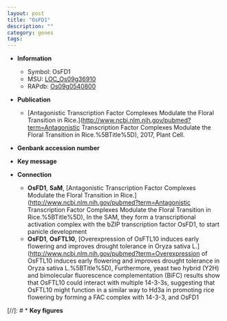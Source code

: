 ```yaml
---
layout: post
title: "OsFD1"
description: ""
category: genes
tags: 
---
```


* **Information**  
    + Symbol: OsFD1  
    + MSU: [LOC_Os09g36910](http://rice.plantbiology.msu.edu/cgi-bin/ORF_infopage.cgi?orf=LOC_Os09g36910)  
    + RAPdb: [Os09g0540800](http://rapdb.dna.affrc.go.jp/viewer/gbrowse_details/irgsp1?name=Os09g0540800)  

* **Publication**  
    + [Antagonistic Transcription Factor Complexes Modulate the Floral Transition in Rice.](http://www.ncbi.nlm.nih.gov/pubmed?term=Antagonistic Transcription Factor Complexes Modulate the Floral Transition in Rice.%5BTitle%5D), 2017, Plant Cell.

* **Genbank accession number**  

* **Key message**  

* **Connection**  
    + __OsFD1__, __SaM__, [Antagonistic Transcription Factor Complexes Modulate the Floral Transition in Rice.](http://www.ncbi.nlm.nih.gov/pubmed?term=Antagonistic Transcription Factor Complexes Modulate the Floral Transition in Rice.%5BTitle%5D),  In the SAM, they form a transcriptional activation complex with the bZIP transcription factor OsFD1, to start panicle development
    + __OsFD1__, __OsFTL10__, [Overexpression of OsFTL10 induces early flowering and improves drought tolerance in Oryza sativa L.](http://www.ncbi.nlm.nih.gov/pubmed?term=Overexpression of OsFTL10 induces early flowering and improves drought tolerance in Oryza sativa L.%5BTitle%5D),  Furthermore, yeast two hybrid (Y2H) and bimolecular fluorescence complementation (BiFC) results show that OsFTL10 could interact with multiple 14-3-3s, suggesting that OsFTL10 might function in a similar way to Hd3a in promoting rice flowering by forming a FAC complex with 14-3-3, and OsFD1

[//]: # * **Key figures**  


